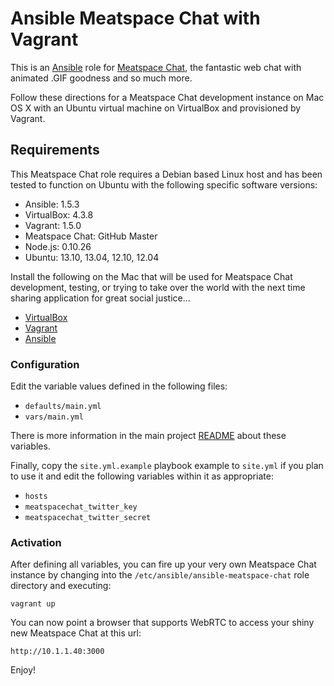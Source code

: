 # Ansible Meatspace Chat with Vagrant

This is an [Ansible](http://www.ansible.com/) role for
[Meatspace Chat](https://github.com/meatspaces/meatspace-chat), the fantastic
web chat with animated .GIF goodness and so much more.

Follow these directions for a Meatspace Chat development instance on Mac OS X
with an Ubuntu virtual machine on VirtualBox and provisioned by Vagrant.

## Requirements

This Meatspace Chat role requires a Debian based Linux host and has been
tested to function on Ubuntu with the following specific software versions:

* Ansible: 1.5.3
* VirtualBox: 4.3.8
* Vagrant: 1.5.0
* Meatspace Chat: GitHub Master
* Node.js: 0.10.26
* Ubuntu: 13.10, 13.04, 12.10, 12.04

Install the following on the Mac that will be used for Meatspace Chat
development, testing, or trying to take over the world with the next time
sharing application for great social justice...

* [VirtualBox](https://www.virtualbox.org/)
* [Vagrant](http://www.vagrantup.com/)
* [Ansible](http://www.ansibleworks.com/docs/intro_installation.html)

### Configuration

Edit the variable values defined in the following files:

* `defaults/main.yml`
* `vars/main.yml`

There is more information in the main project [README](README.md) about
these variables.

Finally, copy the `site.yml.example` playbook example to `site.yml` if you
plan to use it and edit the following variables within it as appropriate:

* `hosts`
* `meatspacechat_twitter_key`
* `meatspacechat_twitter_secret`

### Activation

After defining all variables, you can fire up your very own Meatspace Chat
instance by changing into the `/etc/ansible/ansible-meatspace-chat` role
directory and executing:

```
vagrant up
```

You can now point a browser that supports WebRTC to access your shiny new
Meatspace Chat at this url:

```
http://10.1.1.40:3000
```

Enjoy!

